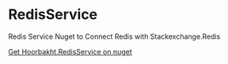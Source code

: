 # RedisService
Redis Service Nuget to Connect Redis with Stackexchange.Redis

[Get Hoorbakht.RedisService on nuget](https://www.nuget.org/packages/Hoorbakht.RedisService/)
